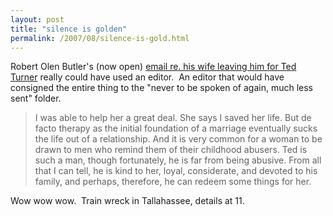 ```yaml
---
layout: post
title: "silence is golden"
permalink: /2007/08/silence-is-gold.html
---
```


Robert Olen Butler's (now open) [email re. his wife leaving him for Ted Turner](http://gawker.com/news/money-changes-everything/elizabeth-dewberry-left-robert-olen-butler-to-join-ted-turners-collection-284346.php) really could have used an editor.  An editor that would have consigned the entire thing to the "never to be spoken of again, much less sent" folder.

> I was able to help her a great deal. She says I saved her life. But de facto therapy as the initial foundation of a marriage eventually sucks the life out of a relationship. And it is very common for a woman to be drawn to men who remind them of their childhood abusers. Ted is such a man, though fortunately, he is far from being abusive. From all that I can tell, he is kind to her, loyal, considerate, and devoted to his family, and perhaps, therefore, he can redeem some things for her.

Wow wow wow.  Train wreck in Tallahassee, details at 11.